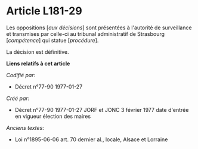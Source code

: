 # Article L181-29

Les oppositions [*aux décisions*] sont présentées à l'autorité de surveillance et transmises par celle-ci au tribunal
administratif de Strasbourg [*compétence*] qui statue [*procédure*]. 

La décision est définitive.

**Liens relatifs à cet article**

_Codifié par_:

  - Décret n°77-90 1977-01-27

_Créé par_:

  - Décret n°77-90 1977-01-27 JORF et JONC 3 février 1977 date d'entrée en vigueur élection des maires

_Anciens textes_:

  - Loi n°1895-06-06 art. 70 dernier al., locale, Alsace et Lorraine
